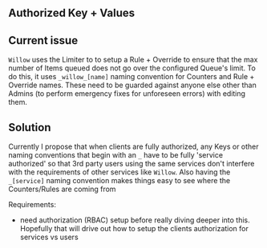 Authorized Key + Values
-----------------------

## Current issue

`Willow` uses the Limiter to to setup a Rule + Override to ensure that the max number of Items queued does not go over the
configured Queue's limit. To do this, it uses `_willow_[name]` naming convention for Counters and Rule + Override names.
These need to be guarded against anyone else other than Admins (to perform emergency fixes for unforeseen errors) with editing them.

## Solution

Currently I propose that when clients are fully authorized, any Keys or other naming conventions that begin with an `_`
have to be fully 'service authorized' so that 3rd party users using the same services don't interfere with the requirements
of other services like `Willow`. Also having the `_[service]` naming convention makes things easy to see where the Counters/Rules
are coming from

Requirements:
  * need authorization (RBAC) setup before really diving deeper into this. Hopefully that will drive out how to setup the clients
    authorization for services vs users
